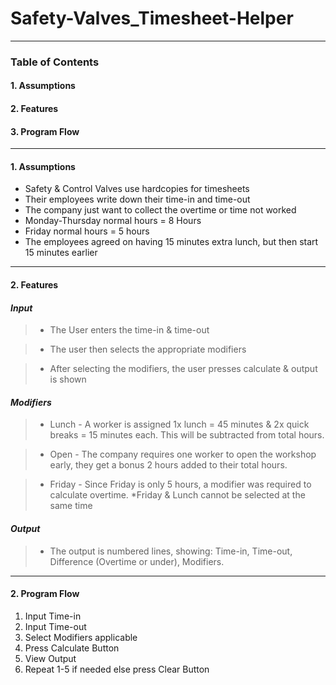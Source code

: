 # Safety-Valves_Timesheet-Helper
---

### Table of Contents
#### 1. Assumptions
#### 2. Features
#### 3. Program Flow
---
#### 1. Assumptions
+ Safety & Control Valves use hardcopies for timesheets
+ Their employees write down their time-in and time-out
+ The company just want to collect the overtime or time not worked
+ Monday-Thursday normal hours = 8 Hours 
+ Friday normal hours = 5 hours
+ The employees agreed on having 15 minutes extra lunch, but then start 15 minutes earlier

---
#### 2. Features
#### **_Input_**

>+  The User enters the time-in & time-out

>+  The user then selects the appropriate modifiers

>+  After selecting the modifiers, the user presses calculate & output is shown

#### **_Modifiers_**

>+ Lunch - A worker is assigned 1x lunch = 45 minutes & 2x quick breaks = 15 minutes each. This will be subtracted from total hours.

>+ Open - The company requires one worker to open the workshop early, they get a bonus 2 hours added to their total hours.

>+ Friday - Since Friday is only 5 hours, a modifier was required to calculate overtime. *Friday & Lunch cannot be selected at the same time

#### **_Output_**

>+ The output is numbered lines, showing: Time-in, Time-out, Difference (Overtime or under), Modifiers.

---
#### 2. Program Flow
1. Input Time-in
2. Input Time-out
3. Select Modifiers applicable
4. Press Calculate Button
5. View Output
6. Repeat 1-5 if needed else press Clear Button
